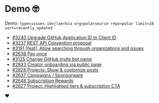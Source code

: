 # Demo 🤓

Demo: `type=issues id=jlaerbca org=polarsource repo=polar limit=10 sort=recently_updated`

<!-- POLAR type=issues id=jlaerbca org=polarsource repo=polar limit=10 sort=recently_updated -->

* [#3240 Upgrade GitHub Application ID to Client ID](https://github.com/polarsource/polar/issues/3240)
* [#3237 REST API Convention proposal](https://github.com/polarsource/polar/issues/3237)
* [#3191 [feat]: Allow searching through organizations and issues](https://github.com/polarsource/polar/issues/3191)
* [#2638 Pay once](https://github.com/polarsource/polar/issues/2638)
* [#3125 Change GitHub invite bot name](https://github.com/polarsource/polar/issues/3125)
* [#2833 Creator onboarding via public page](https://github.com/polarsource/polar/issues/2833)
* [#2828 Projects: Show & customize posts](https://github.com/polarsource/polar/issues/2828)
* [#2637 Campaigns / Sponsorware](https://github.com/polarsource/polar/issues/2637)
* [#2648 Subscription Rewards](https://github.com/polarsource/polar/issues/2648)
* [#2827 Project: Highlighted tiers & subscription CTA](https://github.com/polarsource/polar/issues/2827)

<!-- POLAR-END id=jlaerbca -->

❤️